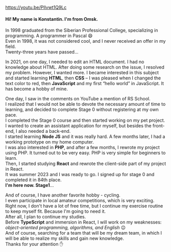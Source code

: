 https://youtu.be/PlIvwt1Q9Lc

#### Hi! My name is Konstantin. I'm from Omsk.
In 1998 graduated from the Siberian Professional College, specializing in programming. A programmer in Pascal 😄   
Even in 1998, it was not considered cool, and I never received an offer in my field.   
Twenty-three years have passed...

In 2021, on one day, I needed to edit an HTML document. I had no knowledge about HTML. After doing some research on the issue, I resolved my problem. However, I wanted more. I became interested in this subject and started learning **HTML**, then **CSS** – I was pleased when I changed the text color to red, then **JavaScript** and my first “hello world” in JavaScript. It has become a hobby of mine.

One day, I saw in the comments on YouTube a mention of RS School.   
I realized that I would not be able to devote the necessary amount of time to learning, and decided to complete Stage 0 without registering at my own pace.   
I completed the Stage 0 course and then started working on my pet project. I wanted to create an assistant application for myself, but besides the front-end, I also needed a back-end.   
I started learning **Node JS** and it was really hard. A few months later, I had a working prototype on my home computer.   
I was also interested in **PHP**, and after a few months, I rewrote my project using PHP. It turned out to be very easy. PHP is very simple for beginners to learn.   
Then, I started studying **React** and rewrote the client-side part of my project in React.   
It was summer 2023 and I was ready to go. I signed up for stage 0 and completed it in 84th place.   
**I'm here now. Stage1**…

And of course, I have another favorite hobby - cycling.   
I even participate in local amateur competitions, which is very exciting. Right now, I don't have a lot of free time, but I continue my exercise routine to keep myself fit. Because I'm going to need it.   
After all, I plan to continue my studies.   
Before **TypeScript** and immersion in React, I will work on my weaknesses: *object-oriented programming, algorithms, and English* 😉   
And of course, searching for a team that will be my dream team, in which I will be able to realize my skills and gain new knowledge.   
Thanks for your attention ✋
